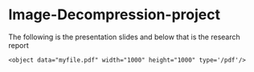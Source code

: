# Image-Decompression-project

The following is the presentation slides and below that is the research report

`<object data="myfile.pdf" width="1000" height="1000" type='/pdf'/>`
